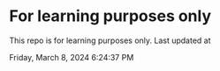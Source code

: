 # For learning purposes only
This repo is for learning purposes only.
Last updated at

Friday, March 8, 2024 6:24:37 PM

